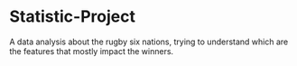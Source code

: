 # Statistic-Project
A data analysis about the rugby six nations, trying to understand which are the features that mostly impact the winners.

